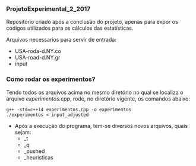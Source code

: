 ### ProjetoExperimental_2_2017
Repositório criado após a conclusão do projeto,  apenas para expor os códigos utilizados para
os cálculos das estatísticas.

Arquivos necessarios para servir de entrada:
+ USA-roda-d.NY.co
+ USA-road-d.NY.gr
+ input

### Como rodar os experimentos?
Tendo todos os arquivos acima no mesmo diretório
no qual se localiza o arquivo *experimentos.cpp*, 
rode, no diretório vigente, os comandos abaixo:

```
g++ -std=c++14 experimentos.cpp -o experimentos
./experimentos < input_adjusted
```

+ Após a execução do programa, tem-se diversos novos
arquivos, quais sejam:
    + <?>_t
    + <?>_q
    + <?>_pushed
    + <?>_heuristicas
    
